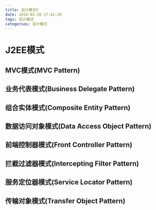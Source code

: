 ```yaml
---
title: 设计模式5
date: 2018-03-28 17:41:28
tags: 设计模式
categories: 设计模式
---
```

# J2EE模式

## MVC模式(MVC Pattern)

## 业务代表模式(Business Delegate Pattern)

## 组合实体模式(Composite Entity Pattern)

## 数据访问对象模式(Data Access Object Pattern)

## 前端控制器模式(Front Controller Pattern)

## 拦截过滤器模式(Intercepting Filter Pattern)

## 服务定位器模式(Service Locator Pattern)

## 传输对象模式(Transfer Object Pattern)